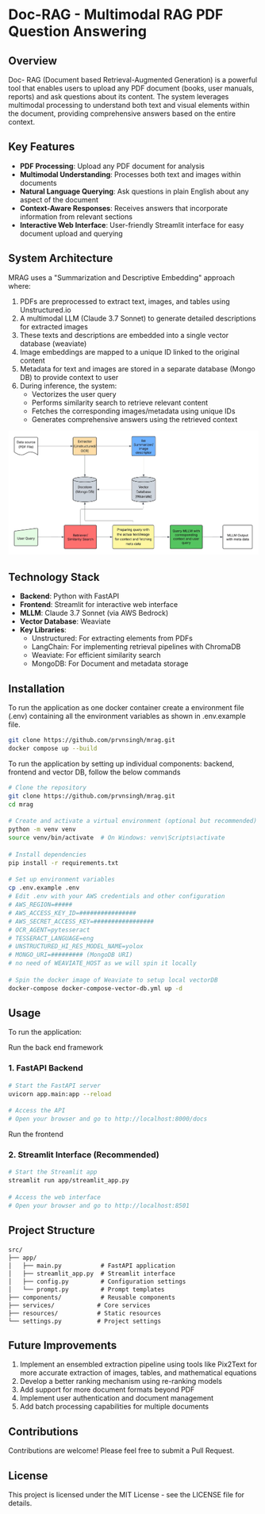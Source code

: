 # Doc-RAG - Multimodal RAG PDF Question Answering

## Overview

Doc- RAG (Document based Retrieval-Augmented Generation) is a powerful tool that enables users to upload any PDF document (books, user manuals, reports) and ask questions about its content. The system leverages multimodal processing to understand both text and visual elements within the document, providing comprehensive answers based on the entire context.

## Key Features

- **PDF Processing**: Upload any PDF document for analysis
- **Multimodal Understanding**: Processes both text and images within documents
- **Natural Language Querying**: Ask questions in plain English about any aspect of the document
- **Context-Aware Responses**: Receives answers that incorporate information from relevant sections
- **Interactive Web Interface**: User-friendly Streamlit interface for easy document upload and querying

## System Architecture

MRAG uses a "Summarization and Descriptive Embedding" approach where:

1. PDFs are preprocessed to extract text, images, and tables using Unstructured.io
2. A multimodal LLM (Claude 3.7 Sonnet) to generate detailed descriptions for extracted images
3. These texts and descriptions are embedded into a single vector database (weaviate)
4. Image embeddings are mapped to a unique ID linked to the original content
5. Metadata for text and images are stored in a separate database (Mongo DB) to provide context to user
5. During inference, the system:
   - Vectorizes the user query
   - Performs similarity search to retrieve relevant content
   - Fetches the corresponding images/metadata using unique IDs
   - Generates comprehensive answers using the retrieved context

![System Architecture](Doc-GPT.jpeg)

## Technology Stack

- **Backend**: Python with FastAPI
- **Frontend**: Streamlit for interactive web interface
- **MLLM**: Claude 3.7 Sonnet (via AWS Bedrock)
- **Vector Database**: Weaviate
- **Key Libraries**:
  - Unstructured: For extracting elements from PDFs
  - LangChain: For implementing retrieval pipelines with ChromaDB
  - Weaviate: For efficient similarity search
  - MongoDB: For Document and metadata storage

## Installation

To run the application as one docker container create 
a environment file (.env) containing all the environment variables as shown in .env.example file.
```bash
git clone https://github.com/prvnsingh/mrag.git
docker compose up --build

```

To run the application by setting up individual components: backend, frontend and vector DB, follow the below commands

```bash
# Clone the repository
git clone https://github.com/prvnsingh/mrag.git
cd mrag

# Create and activate a virtual environment (optional but recommended)
python -m venv venv
source venv/bin/activate  # On Windows: venv\Scripts\activate

# Install dependencies
pip install -r requirements.txt

# Set up environment variables
cp .env.example .env
# Edit .env with your AWS credentials and other configuration
# AWS_REGION=#####
# AWS_ACCESS_KEY_ID=################
# AWS_SECRET_ACCESS_KEY=#################
# OCR_AGENT=pytesseract
# TESSERACT_LANGUAGE=eng
# UNSTRUCTURED_HI_RES_MODEL_NAME=yolox
# MONGO_URI=######### (MongoDB URI)
# no need of WEAVIATE_HOST as we will spin it locally

# Spin the docker image of Weaviate to setup local vectorDB
docker-compose docker-compose-vector-db.yml up -d


```

## Usage

To run the application:

Run the back end framework
### 1. FastAPI Backend
```bash
# Start the FastAPI server
uvicorn app.main:app --reload

# Access the API
# Open your browser and go to http://localhost:8000/docs
```

Run the frontend
### 2. Streamlit Interface (Recommended)
```bash
# Start the Streamlit app
streamlit run app/streamlit_app.py

# Access the web interface
# Open your browser and go to http://localhost:8501
```



## Project Structure

```
src/
├── app/
│   ├── main.py           # FastAPI application
│   ├── streamlit_app.py  # Streamlit interface
│   ├── config.py         # Configuration settings
│   └── prompt.py         # Prompt templates
├── components/           # Reusable components
├── services/            # Core services
├── resources/           # Static resources
└── settings.py          # Project settings
```

## Future Improvements

1. Implement an ensembled extraction pipeline using tools like Pix2Text for more accurate extraction of images, tables, and mathematical equations
3. Develop a better ranking mechanism using re-ranking models
4. Add support for more document formats beyond PDF
5. Implement user authentication and document management
6. Add batch processing capabilities for multiple documents

## Contributions

Contributions are welcome! Please feel free to submit a Pull Request.

## License

This project is licensed under the MIT License - see the LICENSE file for details.
